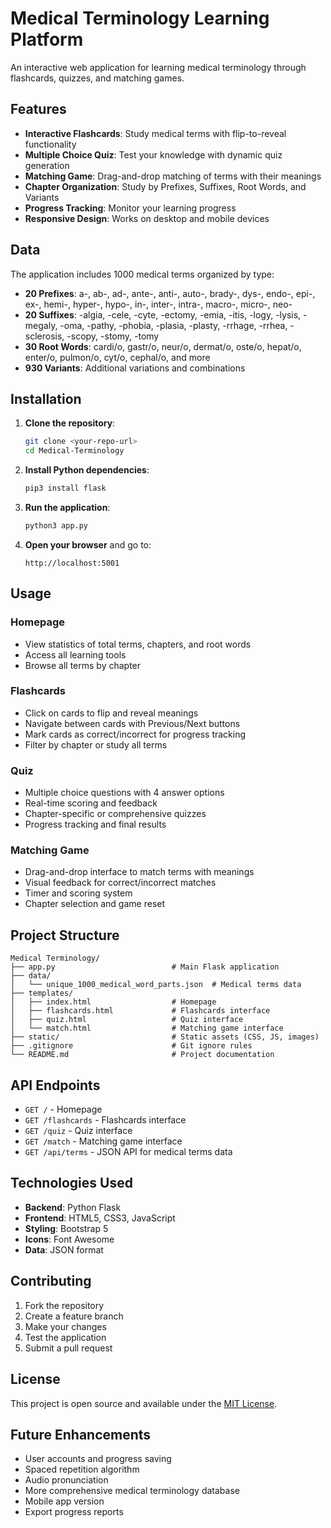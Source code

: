 # Medical Terminology Learning Platform

An interactive web application for learning medical terminology through flashcards, quizzes, and matching games.

## Features

- **Interactive Flashcards**: Study medical terms with flip-to-reveal functionality
- **Multiple Choice Quiz**: Test your knowledge with dynamic quiz generation
- **Matching Game**: Drag-and-drop matching of terms with their meanings
- **Chapter Organization**: Study by Prefixes, Suffixes, Root Words, and Variants
- **Progress Tracking**: Monitor your learning progress
- **Responsive Design**: Works on desktop and mobile devices

## Data

The application includes 1000 medical terms organized by type:
- **20 Prefixes**: a-, ab-, ad-, ante-, anti-, auto-, brady-, dys-, endo-, epi-, ex-, hemi-, hyper-, hypo-, in-, inter-, intra-, macro-, micro-, neo-
- **20 Suffixes**: -algia, -cele, -cyte, -ectomy, -emia, -itis, -logy, -lysis, -megaly, -oma, -pathy, -phobia, -plasia, -plasty, -rrhage, -rrhea, -sclerosis, -scopy, -stomy, -tomy
- **30 Root Words**: cardi/o, gastr/o, neur/o, dermat/o, oste/o, hepat/o, enter/o, pulmon/o, cyt/o, cephal/o, and more
- **930 Variants**: Additional variations and combinations

## Installation

1. **Clone the repository**:
   ```bash
   git clone <your-repo-url>
   cd Medical-Terminology
   ```

2. **Install Python dependencies**:
   ```bash
   pip3 install flask
   ```

3. **Run the application**:
   ```bash
   python3 app.py
   ```

4. **Open your browser** and go to:
   ```
   http://localhost:5001
   ```

## Usage

### Homepage
- View statistics of total terms, chapters, and root words
- Access all learning tools
- Browse all terms by chapter

### Flashcards
- Click on cards to flip and reveal meanings
- Navigate between cards with Previous/Next buttons
- Mark cards as correct/incorrect for progress tracking
- Filter by chapter or study all terms

### Quiz
- Multiple choice questions with 4 answer options
- Real-time scoring and feedback
- Chapter-specific or comprehensive quizzes
- Progress tracking and final results

### Matching Game
- Drag-and-drop interface to match terms with meanings
- Visual feedback for correct/incorrect matches
- Timer and scoring system
- Chapter selection and game reset

## Project Structure

```
Medical Terminology/
├── app.py                          # Main Flask application
├── data/
│   └── unique_1000_medical_word_parts.json  # Medical terms data
├── templates/
│   ├── index.html                  # Homepage
│   ├── flashcards.html             # Flashcards interface
│   ├── quiz.html                   # Quiz interface
│   └── match.html                  # Matching game interface
├── static/                         # Static assets (CSS, JS, images)
├── .gitignore                      # Git ignore rules
└── README.md                       # Project documentation
```

## API Endpoints

- `GET /` - Homepage
- `GET /flashcards` - Flashcards interface
- `GET /quiz` - Quiz interface
- `GET /match` - Matching game interface
- `GET /api/terms` - JSON API for medical terms data

## Technologies Used

- **Backend**: Python Flask
- **Frontend**: HTML5, CSS3, JavaScript
- **Styling**: Bootstrap 5
- **Icons**: Font Awesome
- **Data**: JSON format

## Contributing

1. Fork the repository
2. Create a feature branch
3. Make your changes
4. Test the application
5. Submit a pull request

## License

This project is open source and available under the [MIT License](LICENSE).

## Future Enhancements

- User accounts and progress saving
- Spaced repetition algorithm
- Audio pronunciation
- More comprehensive medical terminology database
- Mobile app version
- Export progress reports 